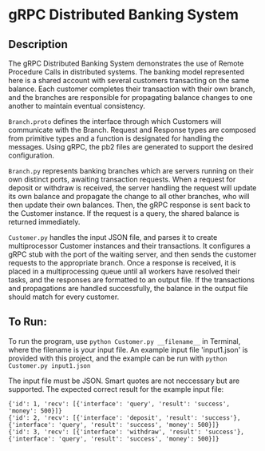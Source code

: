 # gRPC Distributed Banking System

## Description

The gRPC Distributed Banking System demonstrates the use of Remote Procedure Calls in distributed systems. The banking model represented here is a shared account with several customers transacting on the same balance. Each customer completes their transaction with their own branch, and the branches are responsible for propagating balance changes to one another to maintain eventual consistency.

`Branch.proto` defines the interface through which Customers will communicate with the Branch. Request and Response types are composed from primitive types and a function is designated for handling the messages. Using gRPC, the pb2 files are generated to support the desired configuration.

`Branch.py` represents banking branches which are servers running on their own distinct ports, awaiting transaction requests. When a request for deposit or withdraw is received, the server handling the request will update its own balance and propagate the change to all other branches, who will then update their own balances. Then, the gRPC response is sent back to the Customer instance. If the request is a query, the shared balance is returned immediately.

`Customer.py` handles the input JSON file, and parses it to create multiprocessor Customer instances and their transactions. It configures a gRPC stub with the port of the waiting server, and then sends the customer requests to the appropriate branch. Once a response is received, it is placed in a multiprocessing queue until all workers have resolved their tasks, and the responses are formatted to an output file. If the transactions and propagations are handled successfully, the balance in the output file should match for every customer.

## To Run:

To run the program, use `python Customer.py __filename__` in Terminal, where the filename is your input file. An example input file 'input1.json' is provided with this project, and the example can be run with `python Customer.py input1.json `

The input file must be JSON. Smart quotes are not neccessary but are supported. The expected correct result for the example input file:

```
{'id': 1, 'recv': [{'interface': 'query', 'result': 'success', 'money': 500}]}
{'id': 2, 'recv': [{'interface': 'deposit', 'result': 'success'}, {'interface': 'query', 'result': 'success', 'money': 500}]}
{'id': 3, 'recv': [{'interface': 'withdraw', 'result': 'success'}, {'interface': 'query', 'result': 'success', 'money': 500}]}
```
